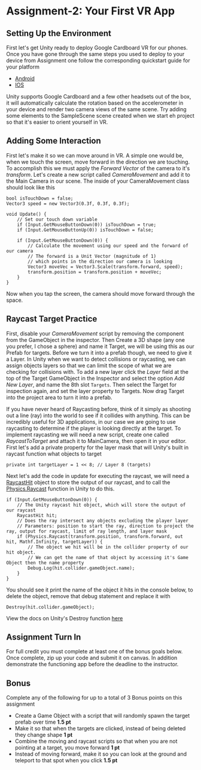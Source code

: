 # Assignment-2: Your First VR App

## Setting Up the Environment
First let's get Unity ready to deploy Google Cardboard VR for our phones. Once you have gone through the same steps you used to deploy to your device from Assignment one follow the corresponding quickstart guide for your platform
- [Android](https://developers.google.com/vr/develop/unity/get-started-android)
- [IOS](https://developers.google.com/vr/develop/unity/get-started-ios)

Unity supports Google Cardboard and a few other headsets out of the box, it will automatically calculate the rotation based on the accelerometer in your device and render two camera views of the same scene. Try adding some elements to the SampleScene scene created when we start eh project so that it's easier to orient yourself in VR.

## Adding Some Interaction
First let's make it so we can move around in VR. A simple one would be, when we touch the screen, move forward in the direction we are touching. To accomplish this we must apply the *Forward Vector* of the camera to it's *transform*. Let's create a new script called *CameraMovement* and add it to the Main Camera in our scene. The inside of your CameraMovement class should look like this
```
bool isTouchDown = false;
Vector3 speed = new Vector3(0.3f, 0.3f, 0.3f);

void Update() {
    // Set our touch down variable
    if (Input.GetMouseButtonDown(0)) isTouchDown = true;
    if (Input.GetMouseButtonUp(0)) isTouchDown = false;

    if (Input.GetMouseButtonDown(0)) {
        // Calculate the movement using our speed and the forward of our camera
        // The forward is a Unit Vector (magnitude of 1)
        // which points in the direction our camera is looking
        Vector3 moveVec = Vector3.Scale(transform.forward, speed);
        transform.position = transform.position + moveVec;
    }
}
```
Now when you tap the screen, the camera should move forward through the space.

## Raycast Target Practice
First, disable your *CameraMovement* script by removing the component from the GameObject in the inspector. Then Create a 3D shape (any one you prefer, I chose a sphere) and name it Target, we will be using this as our Prefab for targets. Before we turn it into a prefab though, we need to give it a Layer. In Unity when we want to detect collisions or raycasting, we can assign objects layers so that we can limit the scope of what we are checking for collisions with. To add a new layer click the *Layer* field at the top of the Target GameObject in the Inspector and select the option *Add New Layer*, and name the 8th slot `Targets`. Then select the Target for inspection again, and set the layer property to Targets. Now drag Target into the project area to turn it into a prefab.

If you have never heard of Raycasting before, think of it simply as shooting out a line (ray) into the world to see if it collides with anything. This can be incredibly useful for 3D applications, in our case we are going to use raycasting to determine if the player is looking directly at the target. To implement raycasting we will need a new script, create one called *RaycastToTarget* and attach it to MainCamera, then open it in your editor. First let's add a private property for the layer mask that will Unity's built in raycast function what objects to target
```
private int targetLayer = 1 << 8; // Layer 8 (targets)
```
Next let's add the code in update for executing the raycast, we will need a [RaycastHit](https://docs.unity3d.com/ScriptReference/RaycastHit.html) object to store the output of our raycast, and to call the [Physics.Raycast](https://docs.unity3d.com/ScriptReference/Physics.Raycast.html) function in Unity to do this.
```
if (Input.GetMouseButtonDown(0)) {
    // The Unity raycast hit object, which will store the output of our raycast
    RaycastHit hit;
    // Does the ray intersect any objects excluding the player layer
    // Parameters: position to start the ray, direction to project the ray, output for raycast, limit of ray length, and layer mask
    if (Physics.Raycast(transform.position, transform.forward, out hit, Mathf.Infinity, targetLayer)) {
        // The object we hit will be in the collider property of our hit object.
        // We can get the name of that object by accessing it's Game Object then the name property
        Debug.Log(hit.collider.gameObject.name);
    }
}
```
You should see it print the name of the object it hits in the console below, to delete the object, remove that debug statement and replace it with
```
Destroy(hit.collider.gameObject);
```
View the docs on Unity's Destroy function [here](https://docs.unity3d.com/ScriptReference/Object.Destroy.html)

## Assignment Turn In
For full credit you must complete at least one of the bonus goals below. Once complete, zip up your code and submit it on canvas. In addition demonstrate the functioning app before the deadline to the instructor.

## Bonus
Complete any of the following for up to a total of 3 Bonus points on this assignment
- Create a Game Object with a script that will randomly spawn the target prefab over time **1.5 pt**
- Make it so that when the targets are clicked, instead of being deleted they change shape **1 pt**
- Combine the moving and raycast scripts so that when you are not pointing at a target, you move forward **1 pt**
- Instead of moving forward, make it so you can look at the ground and teleport to that spot when you click **1.5 pt**
